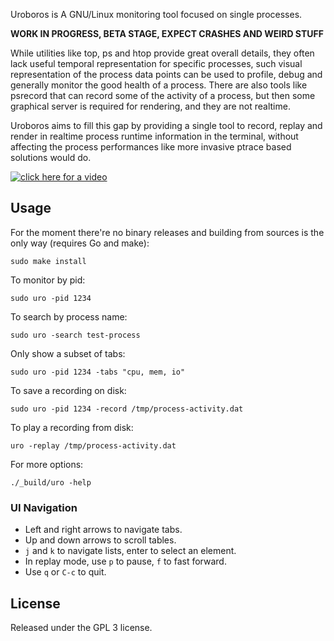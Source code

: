 Uroboros is A GNU/Linux monitoring tool focused on single processes. 

**WORK IN PROGRESS, BETA STAGE, EXPECT CRASHES AND WEIRD STUFF**

While 
utilities like top, ps and htop provide great overall details, they often lack useful temporal representation for 
specific processes, such visual representation of the process data points can be used to profile, debug and 
generally monitor the good health of a process. There are also tools like psrecord that can record some of the 
activity of a process, but then some graphical server is required for rendering, and they are not realtime.

Uroboros aims to fill this gap by providing a single tool to record, replay and render in realtime process 
runtime information in the terminal, without affecting the process performances like more invasive ptrace based 
solutions 
would do.

[![click here for a video](https://img.youtube.com/vi/Kxl5F5yHi3E/0.jpg)](https://www.youtube.com/watch?v=Kxl5F5yHi3E)

## Usage

For the moment there're no binary releases and building from sources is the only way (requires Go and make):

    sudo make install

To monitor by pid:

    sudo uro -pid 1234

To search by process name:

    sudo uro -search test-process

Only show a subset of tabs:

    sudo uro -pid 1234 -tabs "cpu, mem, io"

To save a recording on disk:

    sudo uro -pid 1234 -record /tmp/process-activity.dat

To play a recording from disk:

    uro -replay /tmp/process-activity.dat

For more options:
    
    ./_build/uro -help

### UI Navigation

* Left and right arrows to navigate tabs.
* Up and down arrows to scroll tables.
* `j` and `k` to navigate lists, enter to select an element.
* In replay mode, use `p` to pause, `f` to fast forward.
* Use `q` or `C-c` to quit.

## License

Released under the GPL 3 license.